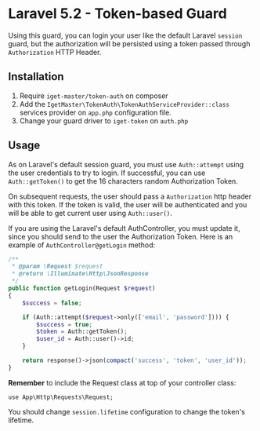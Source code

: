 # Laravel 5.2 - Token-based Guard

Using this guard, you can login your user like the default Laravel `session` guard, but the authorization will be
persisted using a token passed through `Authorization` HTTP Header.

## Installation

1. Require `iget-master/token-auth` on composer
2. Add the `IgetMaster\TokenAuth\TokenAuthServiceProvider::class` services provider on `app.php` configuration file.
3. Change your guard driver to `iget-token` on `auth.php`

## Usage

As on Laravel's default session guard, you must use `Auth::attempt` using the user credentials to try to login.
If successful, you can use `Auth::getToken()` to get the 16 characters random Authorization Token.

On subsequent requests, the user should pass a `Authorization` http header with this token. If the token is valid,
the user will be authenticated and you will be able to get current user using `Auth::user()`.

If you are using the Laravel's default AuthController, you must update it, since you should send to the user the
Authorization Token. Here is an example of `AuthController@getLogin` method:

```php
/**
 * @param \Request $request
 * @return \Illuminate\Http\JsonResponse
 */
public function getLogin(Request $request)
{
	$success = false;

	if (Auth::attempt($request->only(['email', 'password']))) {
		$success = true;
		$token = Auth::getToken();
		$user_id = Auth::user()->id;
	}

	return response()->json(compact('success', 'token', 'user_id'));
}
```

**Remember** to include the Request class at top of your controller class:

```
use App\Http\Requests\Request;
```

You should change `session.lifetime` configuration to change the token's lifetime.
